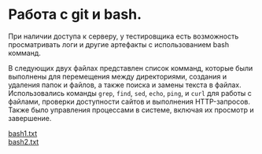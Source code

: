 # Работа с git и bash.

При наличии доступа к серверу, у тестировщика есть возможность просматривать логи и другие артефакты с использованием bash комманд.


В следующих двух файлах представлен список комманд, которые были выполнены для перемещения между директориями, создания и удаления папок и файлов, а также поиска и замены текста в файлах. <br>
Использовались команды `grep`, `find`, `sed`, `echo`, `ping`, и `curl` для работы с файлами, проверки доступности сайтов и выполнения HTTP-запросов. Также было управления процессами в системе, включая их просмотр и завершение. 

[bash1.txt](https://github.com/user-attachments/files/19810459/bash1.txt) <br>
[bash2.txt](https://github.com/user-attachments/files/19810485/bash2.txt)
